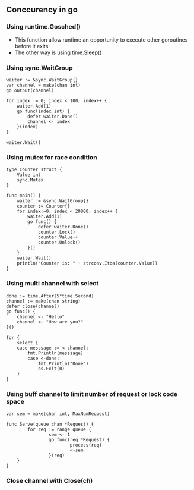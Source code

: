 ## Conccurency in go

### Using runtime.Gosched()
- This function allow runtime an opportunity to execute other goroutines before it exits
- The other way is using time.Sleep()

### Using sync.WaitGroup
```text
waiter := &sync.WaitGroup{}
var channel = make(chan int)
go output(channel)

for index := 0; index < 100; index++ {
    waiter.Add(1)
    go func(index int) {
        defer waiter.Done()
        channel <- index
    }(index)
}

waiter.Wait()
```
### Using mutex for race condition
````text
type Counter struct {
	Value int
	sync.Mutex
}

func main() {
	waiter := &sync.WaitGroup{}
	counter := Counter{}
	for index:=0; index < 20000; index++ {
		waiter.Add(1)
		go func() {
			defer waiter.Done()
			counter.Lock()
			counter.Value++
			counter.Unlock()
		}()
	}
	waiter.Wait()
	println("Counter is: " + strconv.Itoa(counter.Value))
}
````
### Using multi channel with select
```text
done := time.After(5*time.Second)
channel := make(chan string)
defer close(channel)
go func() {
    channel <- "Hello"
    channel <- "How are you?"
}()

for {
    select {
    case messsage := <-channel:
        fmt.Println(messsage)
        case <-done:
            fmt.Println("Done")
            os.Exit(0)
    }
}
```
### Using buff channel to limit number of request or lock code space
```text
var sem = make(chan int, MaxNumRequest)

func Serve(queue chan *Request) {
        for req := range queue {
                sem <- 1
                go func(req *Request) {
                        process(req)
                        <-sem
                }(req)
    }
}
```
### Close channel with Close(ch)